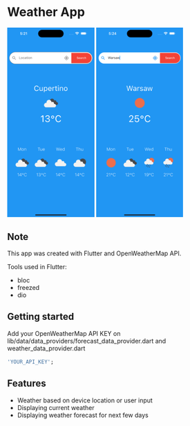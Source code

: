 # Weather App

<p float="left">
 <img src="https://github.com/Oskar888/flutter-weather/blob/master/.github/images/AppScreen1.png?raw=true" alt="Flutter Weather App Preview" width=40% height=40%/>
  <img src="https://github.com/Oskar888/flutter-weather/blob/master/.github/images/AppScreen2.png?raw=true" alt="Flutter Weather App Preview" width=40% height=40%/> 
</p>

## Note
This app was created with Flutter and OpenWeatherMap API.

Tools used in Flutter:
* bloc
* freezed
* dio

## Getting started
 Add your OpenWeatherMap API KEY on lib/data/data_providers/forecast_data_provider.dart and weather_data_provider.dart
  ```dart
 'YOUR_API_KEY';
  ```

## Features
* Weather based on device location or user input
* Displaying current weather
* Displaying weather forecast for next few days